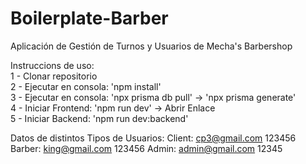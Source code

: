 # Boilerplate-Barber

Aplicación de Gestión de Turnos y Usuarios de Mecha's Barbershop

Instruccions de uso: <br>
1 - Clonar repositorio <br>
2 - Ejecutar en consola: 'npm install' <br>
3 - Ejecutar en consola: 'npx prisma db pull' -> 'npx prisma generate' <br>
4 - Iniciar Frontend: 'npm run dev' -> Abrir Enlace <br>
5 - Iniciar Backend: 'npm run dev:backend' <br>




Datos de distintos Tipos de Usuarios:
Client:
cp3@gmail.com
123456
Barber:
king@gmail.com
123456
Admin:
admin@gmail.com
12345